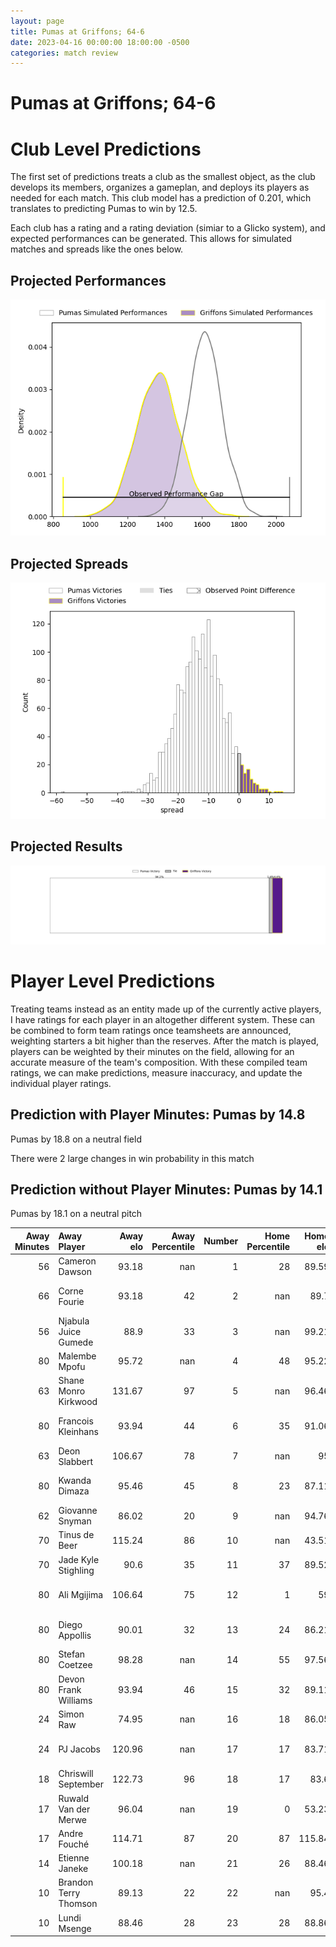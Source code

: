 ```yaml
---  
layout: page  
title: Pumas at Griffons; 64-6  
date: 2023-04-16 00:00:00 18:00:00 -0500  
categories: match review  
---
```

# Pumas at Griffons; 64-6

# Club Level Predictions


The first set of predictions treats a club as the smallest object, as the club develops its members, organizes a gameplan, and deploys its players as needed for each match. This club model has a prediction of 0.201, which translates to predicting Pumas to win by 12.5.

Each club has a rating and a rating deviation (simiar to a Glicko system), and expected performances can be generated. This allows for simulated matches and spreads like the ones below.
## Projected Performances


![Projected Performances](plots/performances_2023-04-16-Griffons-Pumas.png)
## Projected Spreads


![Projected Spreads](plots/spreads_2023-04-16-Griffons-Pumas.png)
## Projected Results


![Projected Results](plots/resultbar_2023-04-16-Griffons-Pumas.png)
# Player Level Predictions


Treating teams instead as an entity made up of the currently active players, I have ratings for each player in an altogether different system. These can be combined to form team ratings once teamsheets are announced, weighting starters a bit higher than the reserves. After the match is played, players can be weighted by their minutes on the field, allowing for an accurate measure of the team's composition. With these compiled team ratings, we can make predictions, measure inaccuracy, and update the individual player ratings.
## Prediction with Player Minutes: Pumas by 14.8


Pumas by 18.8 on a neutral field

There were 2 large changes in win probability in this match
## Prediction without Player Minutes: Pumas by 14.1


Pumas by 18.1 on a neutral pitch



|   Away Minutes | Away Player           |   Away elo |   Away Percentile |   Number |   Home Percentile |   Home elo | Home Player                 |   Home Minutes |
|---------------:|:----------------------|-----------:|------------------:|---------:|------------------:|-----------:|:----------------------------|---------------:|
|             56 | Cameron Dawson        |      93.18 |               nan |        1 |                28 |      89.59 | Stephan de Jager            |             63 |
|             66 | Corne Fourie          |      93.18 |                42 |        2 |               nan |      89.7  | Hendrik Petrus van Schoor   |             63 |
|             56 | Njabula Juice Gumede  |      88.9  |                33 |        3 |               nan |      99.21 | Neo Mohapi                  |             40 |
|             80 | Malembe Mpofu         |      95.72 |               nan |        4 |                48 |      95.22 | Jaco Willemse               |             56 |
|             63 | Shane Monro Kirkwood  |     131.67 |                97 |        5 |               nan |      96.46 | Curtley Thomas              |             80 |
|             80 | Francois Kleinhans    |      93.94 |                44 |        6 |                35 |      91.06 | Jean-Jacques Pretorius      |             80 |
|             63 | Deon Slabbert         |     106.67 |                78 |        7 |               nan |      95    | Thomas Ulengo               |             56 |
|             80 | Kwanda Dimaza         |      95.46 |                45 |        8 |                23 |      87.11 | Ludio Fernando Williams     |             80 |
|             62 | Giovanne Snyman       |      86.02 |                20 |        9 |               nan |      94.76 | Richman Gora                |             56 |
|             70 | Tinus de Beer         |     115.24 |                86 |       10 |               nan |      43.51 | Robbie Petzer               |             80 |
|             70 | Jade Kyle Stighling   |      90.6  |                35 |       11 |                37 |      89.52 | Duren Hoffman               |             80 |
|             80 | Ali Mgijima           |     106.64 |                75 |       12 |                 1 |      59    | Marquit Virgil September    |             56 |
|             80 | Diego Appollis        |      90.01 |                32 |       13 |                24 |      86.21 | Keanu Armandio Vers         |             56 |
|             80 | Stefan Coetzee        |      98.28 |               nan |       14 |                55 |      97.56 | Granwill Matthys            |             80 |
|             80 | Devon Frank Williams  |      93.94 |                46 |       15 |                32 |      89.11 | Domenic Smit                |             80 |
|             24 | Simon Raw             |      74.95 |               nan |       16 |                18 |      86.05 | Doctor Booysen              |             40 |
|             24 | PJ Jacobs             |     120.96 |               nan |       17 |                17 |      83.71 | Sokuphumla (Soso) Xakalashe |             24 |
|             18 | Chriswill September   |     122.73 |                96 |       18 |                17 |      83.6  | Michael Benadie             |             24 |
|             17 | Ruwald Van der Merwe  |      96.04 |               nan |       19 |                 0 |      53.23 | Carel-Jan Coetzee           |             24 |
|             17 | Andre Fouché          |     114.71 |                87 |       20 |                87 |     115.84 | Duan Pretorius              |             24 |
|             14 | Etienne Janeke        |     100.18 |               nan |       21 |                26 |      88.46 | Jaywinn Juries              |             24 |
|             10 | Brandon Terry Thomson |      89.13 |                22 |       22 |               nan |      95.4  | Xolani Jacobs               |             17 |
|             10 | Lundi Msenge          |      88.46 |                28 |       23 |                28 |      88.86 | Dandré Delport              |             17 |


